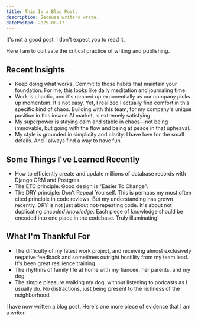 ```yaml
---
title: This Is a Blog Post.
description: Because writers write.
datePosted: 2025-08-17
---
```


It's not a good post. I don't expect you to read it.

Here I am to cultivate the critical practice of writing and publishing.

## Recent Insights

- Keep doing what works. Commit to those habits that maintain your foundation. For me, this looks like daily meditation and journaling time.
- Work is chaotic, and it's ramped up exponentially as our company picks up momentum. It's not easy. Yet, I realized I actually find comfort in this specific kind of chaos. Building with this team, for my company's unique position in this insane AI market, is extremely satisfying.
- My superpower is staying calm and stable in chaos—not being immovable, but going with the flow and being at peace in that upheaval.
- My style is grounded in simplicity and clarity. I have love for the small details. And I always find a way to have fun.

## Some Things I've Learned Recently

- How to efficiently create and update millions of database records with Django ORM and Postgres.
- The ETC principle: Good design is "Easier To Change".
- The DRY principle: Don't Repeat Yourself. This is perhaps my most often cited principle in code reviews. But my understanding has grown recently. DRY is not just about not-repeating code. It's about not duplicating _encoded knowledge_. Each piece of knowledge should be encoded into one place in the codebase. Truly illuminating!

## What I'm Thankful For

- The difficulty of my latest work project, and receiving almost exclusively negative feedback and sometimes outright hostility from my team lead. It's been great resilience training.
- The rhythms of family life at home with my fiancée, her parents, and my dog.
- The simple pleasure walking my dog, without listening to podcasts as I usually do. No distractions, just being present to the richness of the neighborhood.

I have now written a blog post. Here's one more piece of evidence that I am a writer.
